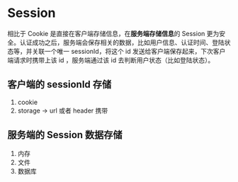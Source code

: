 # Session

相比于 Cookie 是直接在客户端存储信息，在**服务端存储信息**的 Session 更为安全。认证成功之后，服务端会保存相关的数据，比如用户信息、认证时间、登陆状态等，并关联一个唯一 sessionId，将这个 id 发送给客户端保存起来，下次客户端请求时携带上该 id ，服务端通过该 id 去判断用户状态（比如登陆状态）。

## 客户端的 sessionId 存储

1. cookie
2. storage -> url 或者 header 携带

## 服务端的 Session 数据存储

1. 内存
2. 文件
3. 数据库